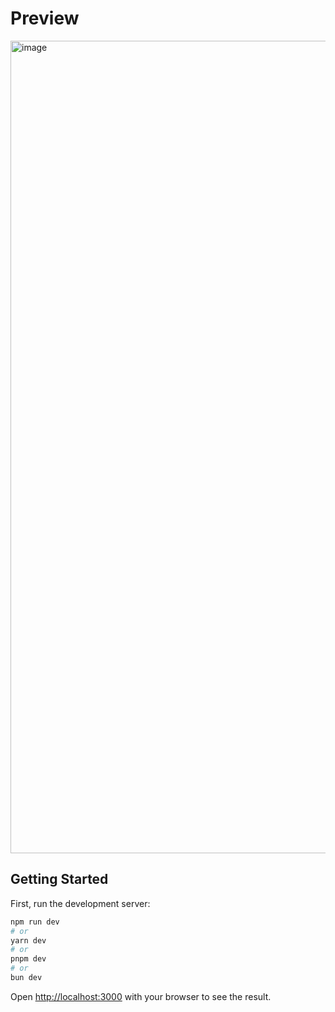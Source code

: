 # Preview
<img width="2518" height="1300" alt="image" src="https://github.com/user-attachments/assets/4c398df0-b823-4de5-bb9f-c08689c1e58b" />


## Getting Started

First, run the development server:

```bash
npm run dev
# or
yarn dev
# or
pnpm dev
# or
bun dev
```

Open [http://localhost:3000](http://localhost:3000) with your browser to see the result.


